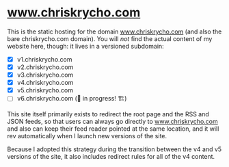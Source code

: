 # www.chriskrycho.com

This is the static hosting for the domain www.chriskrycho.com (and also the bare chriskrycho.com domain). You will *not* find the actual content of my website here, though: it lives in a versioned subdomain:

- [x] v1.chriskrycho.com
- [x] v2.chriskrycho.com
- [x] v3.chriskrycho.com
- [x] v4.chriskrycho.com
- [x] v5.chriskrycho.com
- [ ] v6.chriskrycho.com (🚧 in progress! 🏗️)

This site itself primarily exists to redirect the root page and the RSS and JSON feeds, so that users can always go directly to www.chriskrycho.com and also can keep their feed reader pointed at the same location, and it will rev automatically when I launch new versions of the site.

Because I adopted this strategy during the transition between the v4 and v5 versions of the site, it also includes redirect rules for all of the v4 content.
